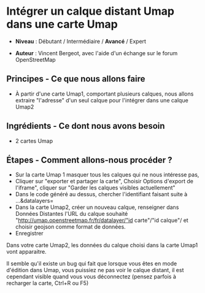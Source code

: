 # Intégrer un calque distant Umap dans une carte Umap

- **Niveau** : Débutant / Intermédiaire / **Avancé** / Expert

- **Auteur** : Vincent Bergeot, avec l'aide d'un échange sur le forum OpenStreetMap

## Principes - Ce que nous allons faire

- À partir d'une carte Umap1, comportant plusieurs calques, nous allons extraire "l'adresse" d'un seul calque pour l'intégrer dans une calque Umap2


## Ingrédients - Ce dont nous avons besoin

- 2 cartes Umap


## Étapes - Comment allons-nous procéder ?

- Sur la carte Umap 1 masquer tous les calques qui ne nous intéresse pas,
- Cliquer sur "exporter et partager la carte", Choisir Options d'export de l'iframe", cliquer sur "Garder les calques visibles actuellement"
- Dans le code généré au dessus, chercher l'identifiant faisant suite à ...&datalayers=<id calque>
- Dans la carte Umap2, créer un nouveau calque, renseigner dans Données Distantes l'URL du calque souhaité "http://umap.openstreetmap.fr/fr/datalayer/"id carte"/"id calque"/ et choisir geojson comme format de données.
- Enregistrer


Dans votre carte Umap2, les données du calque choisi dans la carte Umap1 vont apparaitre.


Il semble qu'il existe un bug qui fait que lorsque vous êtes en mode d'édition dans Umap, vous puissiez ne pas voir le calque distant, il est cependant visible quand vous vous déconnectez (pensez parfois à recharger la carte, Ctrl+R ou F5)
